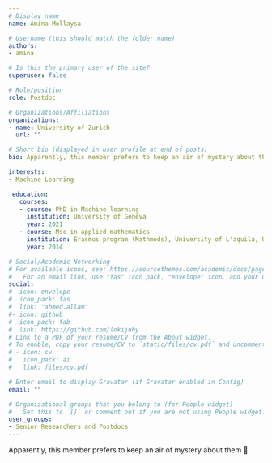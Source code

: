 ```yaml
---
# Display name
name: Amina Mollaysa

# Username (this should match the folder name)
authors:
- amina

# Is this the primary user of the site?
superuser: false

# Role/position
role: Postdoc

# Organizations/Affiliations
organizations:
- name: University of Zurich
  url: ""

# Short bio (displayed in user profile at end of posts)
bio: Apparently, this member prefers to keep an air of mystery about them.

interests:
- Machine Learning

 education:
   courses:
   - course: PhD in Machine learning
     institution: University of Geneva
     year: 2021
   - course: Msc in applied mathematics
     institution: Erasmus program (Mathmods), University of L'aquila, University of Hamburg, University of Nice-Sophia Antipolis
     year: 2014

# Social/Academic Networking
# For available icons, see: https://sourcethemes.com/academic/docs/page-builder/#icons
#   For an email link, use "fas" icon pack, "envelope" icon, and your uzh email up to before the '@'.
social:
#- icon: envelope
#  icon_pack: fas
#  link: "ahmed.allam"
#- icon: github
#  icon_pack: fab
#  link: https://github.com/lokijuhy
# Link to a PDF of your resume/CV from the About widget.
# To enable, copy your resume/CV to `static/files/cv.pdf` and uncomment the lines below.
# - icon: cv
#   icon_pack: ai
#   link: files/cv.pdf

# Enter email to display Gravatar (if Gravatar enabled in Config)
email: ""

# Organizational groups that you belong to (for People widget)
#   Set this to `[]` or comment out if you are not using People widget.
user_groups:
- Senior Researchers and Postdocs
---
```


Apparently, this member prefers to keep an air of mystery about them 👻.
